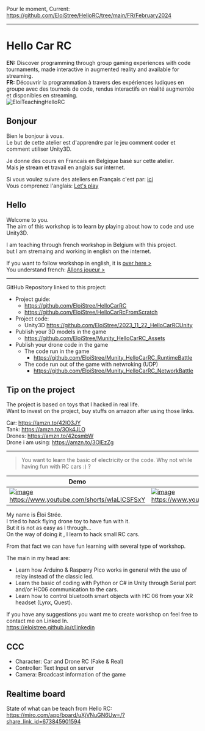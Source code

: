 Pour le moment, Current:  https://github.com/EloiStree/HelloRC/tree/main/FR/February2024

--------------------------

# Hello Car RC

**EN:** Discover programming through group gaming experiences with code tournaments, made interactive in augmented reality and available for streaming.  
**FR:** Découvrir la programmation à travers des expériences ludiques en groupe avec des tournois de code, rendus interactifs en réalité augmentée et disponibles en streaming.   
![EloiTeachingHelloRC](https://github.com/EloiStree/HelloRC/assets/20149493/e59ed9d9-450e-4c9c-bd2c-89ae772f82f4)


## Bonjour

Bien le bonjour à vous.  
Le but de cette atelier est d'apprendre par le jeu comment coder et comment utiliser Unity3D.  

Je donne des cours en Francais en Belgique basé sur cette atelier.  
Mais je stream et travail en anglais sur internet.  

Si vous voulez suivre des ateliers en Français c'est par: [ici](FR)  
Vous comprenez l'anglais:  [Let's play](EN)  


## Hello

Welcome to you.  
The aim of this workshop is to learn by playing about how to code and use Unity3D.  

I am teaching through french workshop in Belgium with this project.  
but I am stremaing and working in english on the internet.  

If you want to follow workshop in english, it is [over here >](EN)  
You understand french: [Allons joueur >](FR)  



----------------------------------


GitHub Repository linked to this project:

- Project guide:
  - https://github.com/EloiStree/HelloCarRC
  - https://github.com/EloiStree/HelloCarRcFromScratch
- Project code:
  - Unity3D https://github.com/EloiStree/2023_11_22_HelloCarRCUnity 
- Publish your 3D models in the game
  - https://github.com/EloiStree/Munity_HelloCarRC_Assets
- Publish your drone code in the game
  - The code run in the game
    - https://github.com/EloiStree/Munity_HelloCarRC_RuntimeBattle
  - The code run out of the game with netwroking (UDP)
    - https://github.com/EloiStree/Munity_HelloCarRC_NetworkBattle



## Tip on the project

The project is based on toys that I hacked in real life.  
Want to invest on the project, buy stuffs on amazon after using those links.  
    
Car: https://amzn.to/42lO3JY       
Tank: https://amzn.to/3Ok4JLO    
Drones: https://amzn.to/42psmbW  
Drone i am using: https://amzn.to/3OlEzZg  


--------------------------------------


> You want to learn the basic of electricity or the code. Why not while having fun with RC cars :) ?

Demo | Pitch FR | Hack Attempt
-|-|-
[![image](https://github.com/EloiStree/HelloCarRC/assets/20149493/de92b44c-9b99-492c-a64f-36cf81ff300b)](https://www.youtube.com/shorts/wIaLICSFSxY)  https://www.youtube.com/shorts/wIaLICSFSxY | [![image](https://github.com/EloiStree/HelloCarRC/assets/20149493/ff222241-7f2b-49c6-9aad-9ed9e500aaae)](https://www.youtube.com/shorts/MaStyPws_Is) https://www.youtube.com/shorts/MaStyPws_Is | [![image](https://github.com/EloiStree/HelloCarRC/assets/20149493/b77dbe94-3bcf-42cb-b172-4ed4f1709afd)](https://www.youtube.com/shorts/GRXfDuCrhLE)  https://www.youtube.com/shorts/GRXfDuCrhLE




My name is Éloi Strée.   
I tried to hack flying drone toy to have fun with it.   
But it is not as easy as I through...  
On the way of doing it , I learn to hack small RC cars.   

 
From that fact we can have fun learning with several type of workshop.

The main in my head are:
- Learn how Arduino & Rasperry Pico works in general with the use of relay instead of the classic led.
- Learn the basic of coding with Python or C# in Unity through Serial port and/or HC06 communication to the cars.
- Learn how to control bluetooth smart objects with HC 06 from your XR headset (Lynx, Quest).

If you have any suggestions you want me to create workshop on feel free to contact me on Linked In.   
https://eloistree.github.io/r/linkedin  




## CCC
- Character: Car and Drone RC (Fake & Real)
- Controller: Text Input on server
- Camera: Broadcast information of the game 


## Realtime board

State of what can be teach from Hello RC:  
https://miro.com/app/board/uXjVNuGN6Uw=/?share_link_id=673845901594

